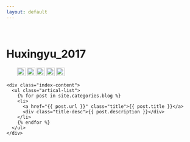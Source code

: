 ```yaml
---
layout: default
---
```


<body>
  <div class="index-wrapper">
    <div class="aside">
      <div class="info-card">
        <h1>Huxingyu_2017</h1>
        <a href="https://www.douban.com/people/83097413/" target="_blank"><img src="https://www.douban.com/favicon.ico" alt="" width="22"/></a>
        <a href="https://www.zhihu.com/people/hu-xing-yu-94" target="_blank"><img src="https://www.zhihu.com/favicon.ico" alt="" width="22"/></a>
        <a href="http://steamcommunity.com/id/huxingyu/" target="_blank"><img src="http://store.steampowered.com/favicon.ico" alt="" width="22"/></a>
        <a href="http://codeforces.com/profile/huxingyu1996" target="_blank"><img src="http://codeforces.com/favicon.ico" alt="" width="22"/></a>
         <a href="https://github.com/Huxingyu" target="_blank"><img src="https://github.com/favicon.ico" alt="" width="22"/></a>
      </div>
      <div id="particles-js"></div>
    </div>

    <div class="index-content">
      <ul class="artical-list">
        {% for post in site.categories.blog %}
        <li>
          <a href="{{ post.url }}" class="title">{{ post.title }}</a>
          <div class="title-desc">{{ post.description }}</div>
        </li>
        {% endfor %}
      </ul>
    </div>
  </div>
</body>
